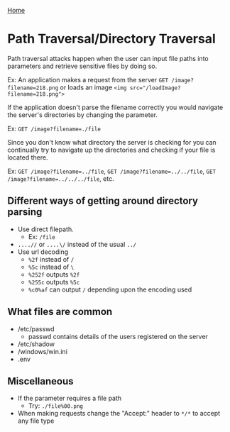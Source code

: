 <!--
 * This file is part of RS Cheat Sheets.
 *
 * RS Cheat Sheets is free software: you can redistribute it and/or modify
 * it under the terms of the GNU General Public License as published by
 * the Free Software Foundation, either version 3 of the License, or
 * (at your option) any later version.
 *
 * RS Cheat Sheets is distributed in the hope that it will be useful,
 * but WITHOUT ANY WARRANTY; without even the implied warranty of
 * MERCHANTABILITY or FITNESS FOR A PARTICULAR PURPOSE.  See the
 * GNU General Public License for more details.
 *
 * You should have received a copy of the GNU General Public License
 * along with RS Cheat Sheets. If not, see <https://www.gnu.org/licenses/>.
 */
-->

[Home](../README.md)

# Path Traversal/Directory Traversal
Path traversal attacks happen when the user can input file paths into parameters and retrieve sensitive files by doing so.

Ex: An application makes a request from the server `GET /image?filename=218.png` or loads an image `<img src="/loadImage?filename=218.png">`

If the application doesn't parse the filename correctly you would navigate the server's directories by changing the parameter.

Ex: `GET /image?filename=./file`

Since you don't know what directory the server is checking for you can continually try to navigate up the directories and checking if your file is located there.

Ex: `GET /image?filename=../file`, `GET /image?filename=../../file`, `GET /image?filename=../../../file`, etc.

## Different ways of getting around directory parsing
- Use direct filepath.
	- Ex: `/file`
- `....//` or `....\/` instead of the usual `../`
- Use url decoding
	- `%2f` instead of `/`
	- `%5c` instead of `\`
	- `%252f` outputs `%2f`
	- `%255c` outputs `%5c`
	- `%c0%af` can output `/` depending upon the encoding used

## What files are common
- /etc/passwd
	- passwd contains details of the users registered on the server
- /etc/shadow
- /windows/win.ini
- .env

## Miscellaneous
- If the parameter requires a file path
	- Try: `./file%00.png`
- When making requests change the "Accept:" header to `*/*` to accept any file type